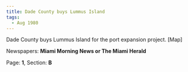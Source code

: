 ```yaml
---  
title: Dade County buys Lummus Island  
tags:  
  - Aug 1980  
---  
```

  
Dade County buys Lummus Island for the port expansion project. [Map]  
  
Newspapers: **Miami Morning News or The Miami Herald**  
  
Page: **1**, Section: **B** 
